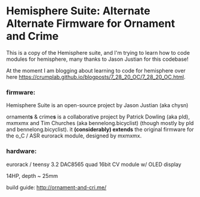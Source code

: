 Hemisphere Suite: Alternate Alternate Firmware for Ornament and Crime
===

This is a copy of the Hemisphere suite, and I'm trying to learn how to code modules for hemisphere, many thanks to Jason Justian for this codebase!

At the moment I am blogging about learning to code for hemisphere over here <https://crumplab.github.io/blogposts/7_28_20_OC/7_28_20_OC.html>.


### firmware:

Hemisphere Suite is an open-source project by Jason Justian (aka chysn)

ornament**s** & crime**s** is a collaborative project by Patrick Dowling (aka pld), mxmxmx and Tim Churches (aka bennelong.bicyclist) (though mostly by pld and bennelong.bicyclist). it **(considerably) extends** the original firmware for the o_C / ASR eurorack module, designed by mxmxmx.

### hardware:

eurorack / teensy 3.2 DAC8565 quad 16bit CV module w/ OLED display

14HP, depth ~ 25mm

build guide: http://ornament-and-cri.me/

